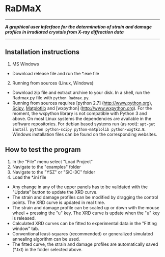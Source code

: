 # RaDMaX
___
**_A graphical user inferface for the determination of strain and damage profiles in irradiated crystals from X-ray diffraction data_**
___

## Installation instructions
1. MS Windows
 * Download release file and run the *.exe file
2. Running from sources (Linux, Windows)
 * Download zip file and extract archive to your disk. In a shell, run the Radmax.py file with `python Radmax.py`.
 * Running from sources requires [python 2.7] (http://www.python.org), [Scipy](http://www.scipy.org), [Matplotlib](http://www.matplotlib.org) and [wxpython] (http://www.wxpython.org).
For the moment, the wxpython library is not compatible with Python 3 and above.
On most Linux systems the dependencies are available in the software repositories.
For debian based systems run (as root): `apt-get install python python-scipy python-matplolib python-wxgtk2.8`.
Windows installation files can be found on the corresponding websites.

## How to test the program
1. In the "File" menu select "Load Project"
2. Navigate to the "examples" folder
3. Navigate to the "YSZ" or "SiC-3C" folder
4. Load the *.ini file

* Any change in any of the upper panels has to be validated with the "Update" button to update the XRD curve.
* The strain and damage profiles can be modified by dragging the control points. The XRD curve is updated in real time.
* The strain and damage profile can be scaled up or down with the mouse wheel + pressing the "u" key. The XRD curve is update when the "u" key is released.
* Calculated XRD curves can be fitted to experimental data in the "Fitting window" tab.
* Conventional least-squares (recommended) or generalized simulated annealing algorithm can be used.
* The fitted curve, the strain and damage profiles are automatically saved (*.txt) in the folder selected above.
